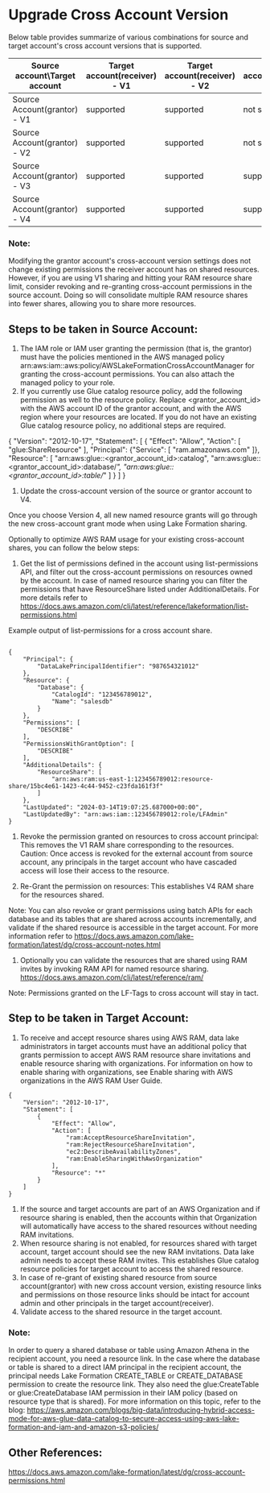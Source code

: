 # Upgrade Cross Account Version 
Below table provides summarize of various combinations for source and target account's cross account versions that is supported.

| Source account\Target account    | Target account(receiver) - V1 | Target account(receiver) - V2| Target account(receiver) - V3| Target account(receiver) - V4|
| -------- | ------- | -------- | -------- | -------- |
| Source Account(grantor) - V1  | supported    | supported    | not supported    | not supported    |
| Source Account(grantor) - V2  | supported   | supported    | not supported    | not supported    |
| Source Account(grantor) - V3  | supported    | supported    | supported    | supported   |
| Source Account(grantor) - V4  | supported    | supported    | supported    | supported   |

###  Note:
Modifying the grantor account's cross-account version settings does not change existing permissions the receiver account has on shared resources. However, if you are using V1 sharing and hitting your RAM resource share limit, consider revoking and re-granting cross-account permissions in the source account. Doing so will consolidate multiple RAM resource shares into fewer shares, allowing you to share more resources.

## Steps to be taken in Source Account:

1. The IAM role or IAM user granting the permission (that is, the grantor) must have the policies mentioned in the AWS managed policy arn:aws:iam::aws:policy/AWSLakeFormationCrossAccountManager for granting the cross-account permissions. You can also attach the managed policy to your role. 
2. If you currently use Glue catalog resource policy, add the following permission as well to the resource policy.  Replace <grantor_account_id> with the AWS account ID of the grantor account, and <region> with the AWS region where your resources are located. If you do not have an existing Glue catalog resource policy, no additional steps are required.

{
    "Version": "2012-10-17",
    "Statement": [
        {
           "Effect": "Allow",
            "Action": [
                "glue:ShareResource"
            ],
            "Principal": {"Service": [
                "ram.amazonaws.com"
            ]},
            "Resource": [
                "arn:aws:glue:<region>:<grantor_account_id>:catalog",
                "arn:aws:glue:<region>:<grantor_account_id>:database/*",
                "arn:aws:glue:<region>:<grantor_account_id>:table/*"
            ]
        }
    ]
}


1. Update the cross-account version of the source or grantor account to V4.

Once you choose Version 4, all new named resource grants will go through the new cross-account grant mode when using Lake Formation sharing. 

Optionally to optimize AWS RAM usage for your existing cross-account shares, you can follow the below steps:

1. Get the list of permissions defined in the account using list-permissions API, and filter out the cross-account permissions on resources owned by the account. In case of named resource sharing you can filter the permissions that have ResourceShare listed under AdditionalDetails. For more details refer to https://docs.aws.amazon.com/cli/latest/reference/lakeformation/list-permissions.html

Example output of list-permissions for a cross account share.

````

{
    "Principal": {
        "DataLakePrincipalIdentifier": "987654321012"
    },
    "Resource": {
        "Database": {
            "CatalogId": "123456789012",
            "Name": "salesdb"
        }
    },
    "Permissions": [
        "DESCRIBE"
    ],
    "PermissionsWithGrantOption": [
        "DESCRIBE"
    ],
    "AdditionalDetails": {
        "ResourceShare": [
            "arn:aws:ram:us-east-1:123456789012:resource-share/15bc4e61-1423-4c44-9452-c23fda161f3f"
        ]
    },
    "LastUpdated": "2024-03-14T19:07:25.687000+00:00",
    "LastUpdatedBy": "arn:aws:iam::123456789012:role/LFAdmin"
}
````

1. Revoke the permission granted on resources to cross account principal: This removes the V1 RAM share corresponding to the resources. 
    Caution: Once access is revoked for the external account from source account, any principals in the target account who have cascaded access will lose their access to the resource. 
    
2. Re-Grant the permission on resources: This establishes V4 RAM share for the resources shared. 

Note: You can also revoke or grant permissions using batch APIs for each database and its tables that are shared across accounts incrementally, and validate if the shared resource is accessible in the target account. For more information refer to https://docs.aws.amazon.com/lake-formation/latest/dg/cross-account-notes.html

1. Optionally you can validate the resources that are shared using RAM invites by invoking RAM API for named resource sharing. https://docs.aws.amazon.com/cli/latest/reference/ram/

Note: Permissions granted on the LF-Tags to cross account will stay in tact.

## Step to be taken in Target Account:

1. To receive and accept resource shares using AWS RAM, data lake administrators in target accounts must have an additional policy that grants permission to accept AWS RAM resource share invitations and enable resource sharing with organizations. For information on how to enable sharing with organizations, see Enable sharing with AWS organizations in the AWS RAM User Guide.

```
{
    "Version": "2012-10-17",
    "Statement": [
        {
            "Effect": "Allow",
            "Action": [
                "ram:AcceptResourceShareInvitation",
                "ram:RejectResourceShareInvitation",
                "ec2:DescribeAvailabilityZones",
                "ram:EnableSharingWithAwsOrganization"
            ],
            "Resource": "*"
        }
    ]
}
````

1. If the source and target accounts are part of an AWS Organization and if resource sharing is enabled, then the accounts within that Organization will automatically have access to the shared resources without needing RAM invitations. 
2. When resource sharing is not enabled, for resources shared with target account, target account should see the new RAM invitations. Data lake admin needs to accept these RAM invites. This establishes Glue catalog resource policies for target account to access the shared resource.
3. In case of re-grant of existing shared resource from source account(grantor) with new cross account version, existing resource links and permissions on those resource links should be intact for account admin and other principals in the target account(receiver).
4. Validate access to the shared resource in the target account.

### Note:
In order to query a shared database or table using Amazon Athena in the recipient account, you need a resource link.  In the case where the database or table is shared to a direct IAM principal in the recipient account, the principal needs Lake Formation CREATE_TABLE or CREATE_DATABASE permission to create the resource link. They also need the glue:CreateTable or glue:CreateDatabase IAM permission in their IAM policy (based on resource type that is shared). 
For more information on this topic, refer to the blog: https://aws.amazon.com/blogs/big-data/introducing-hybrid-access-mode-for-aws-glue-data-catalog-to-secure-access-using-aws-lake-formation-and-iam-and-amazon-s3-policies/

## Other References:

https://docs.aws.amazon.com/lake-formation/latest/dg/cross-account-permissions.html



